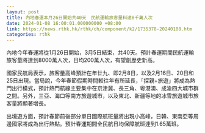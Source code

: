```yaml
---
layout: post
title: 內地春運本月26日開始共40天　民航運輸旅客量料達8千萬人次
date: 2024-01-08 16:00:01.000000000 +08:00
link: https://news.rthk.hk/rthk/ch/component/k2/1735378-20240108.htm
categories: rthk
---
```


內地今年春運將從1月26日開始，3月5日結束，共40天。預計春運期間民航運輸旅客量將達到8000萬人次，日均200萬人次，有望創歷史新高。

國家民航局表示，旅客量高峰預計在年廿九、即2月8日，以及2月16日、20日和25日出現。當局說，今年春節假期時間較往年有所延長，「探親+旅遊」將成為熱門出行模式，預計熱門航線主要集中在京津冀、長三角、粵港澳、成渝四大城市群之間。另外，三亞、海口等南方旅遊城市，以及東北、新疆等地的冰雪旅遊城市旅客量將顯著增長。

出境遊方面，預計春節前後部分單日國際航班量將出現小高峰，日韓、東南亞等周邊國家將成為出行熱點。預計春運期間全民航日均保障航班達到1.65萬班。
